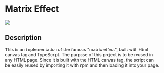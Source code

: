 # Matrix Effect

![](https://media.giphy.com/media/XGK8r2qBMwvsbJd3O9/giphy.gif)

## Description

This is an implementation of the famous "matrix effect", built with Html canvas tag and TypeScript. The purpose of this project is to be reused in any HTML page. Since it is built with the HTML canvas tag, the script can be easily reused by importing it with npm and then loading it into your page.
